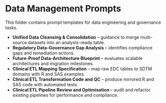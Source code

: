 # Data Management Prompts

This folder contains prompt templates for data engineering and governance tasks.

- **Unified Data Cleansing & Consolidation** – guidance to merge multi-source datasets into an analysis-ready table.
- **Regulatory Data-Governance Gap Analysis** – identifies compliance gaps and remediation actions.
- **Future-Proof Data-Architecture Blueprint** – evaluates scalable architectures and migration milestones.
- **Clinical ETL Mapping Specification** – map raw EDC tables to SDTM domains with R and SAS examples.
- **Clinical ETL Transformation Code and QC** – produce mirrored R and SAS code with automated tests.
- **Clinical ETL Pipeline Review and Optimisation** – audit and refactor existing pipelines for performance and compliance.
